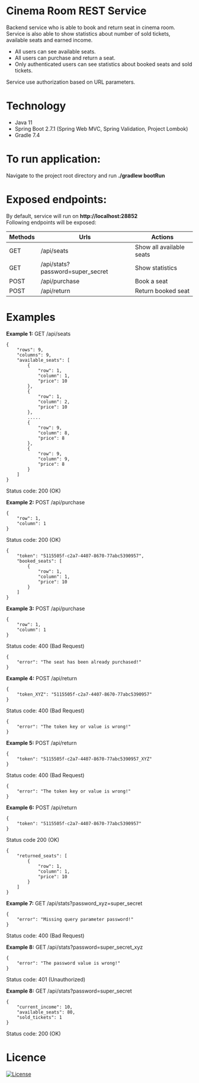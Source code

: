 # Cinema Room REST Service
Backend service who is able to book and return seat in cinema room.
Service is also able to show statistics about number of sold tickets, available seats and earned income.
- All users can see available seats.
- All users can purchase and return a seat.
- Only authenticated users can see statistics about booked seats and sold tickets.

Service use authorization based on URL parameters.

# Technology
- Java 11
- Spring Boot 2.7.1 (Spring Web MVC, Spring Validation, Project Lombok)
- Gradle 7.4

# To run application:
Navigate to the project root directory and run **./gradlew bootRun**

# Exposed endpoints:
By default, service will run on **http://localhost:28852** <br/>
Following endpoints will be exposed:

| Methods | Urls                            | Actions                                 |
|---------|---------------------------------|-----------------------------------------|
| GET     | /api/seats                       | Show all available seats                |
| GET     | /api/stats?password=super_secret | Show statistics                         |
| POST    | /api/purchase                    | Book a seat                             |
| POST    | /api/return                      | Return booked seat                      |

# Examples
**Example 1:** GET /api/seats
```
{
    "rows": 9,
    "columns": 9,
    "available_seats": [
        {
            "row": 1,
            "column": 1,
            "price": 10
        },
        {
            "row": 1,
            "column": 2,
            "price": 10
        },
        .....
        {
            "row": 9,
            "column": 8,
            "price": 8
        },
        {
            "row": 9,
            "column": 9,
            "price": 8
        }
    ]
}
```
Status code: 200 (OK)

**Example 2:** POST /api/purchase
```
{
    "row": 1,
    "column": 1
}
```
Status code: 200 (OK)
```
{
    "token": "5115505f-c2a7-4407-8670-77abc5390957",
    "booked_seats": [
        {
            "row": 1,
            "column": 1,
            "price": 10
        }
    ]
}
```
**Example 3:** POST /api/purchase
```
{
    "row": 1,
    "column": 1
}
```
Status code: 400 (Bad Request)
```
{
    "error": "The seat has been already purchased!"
}
```
**Example 4:** POST /api/return
```
{
    "token_XYZ": "5115505f-c2a7-4407-8670-77abc5390957"
}
```
Status code: 400 (Bad Request)
```
{
	"error": "The token key or value is wrong!"
}
```
**Example 5:** POST /api/return
```
{
    "token": "5115505f-c2a7-4407-8670-77abc5390957_XYZ"
}
```
Status code: 400 (Bad Request)
```
{
	"error": "The token key or value is wrong!"
}
```
**Example 6:** POST /api/return
```
{
    "token": "5115505f-c2a7-4407-8670-77abc5390957"
}
```
Status code 200 (OK)
```
{
    "returned_seats": [
        {
            "row": 1,
            "column": 1,
            "price": 10
        }
    ]
}
```
**Example 7:** GET /api/stats?password_xyz=super_secret
```
{
	"error": "Missing query parameter password!"
}
```
Status code: 400 (Bad Request)

**Example 8:** GET /api/stats?password=super_secret_xyz
```
{
	"error": "The password value is wrong!"
}
```
Status code: 401 (Unauthorized)

**Example 8:** GET /api/stats?password=super_secret
```
{
	"current_income": 10,
	"available_seats": 80,
	"sold_tickets": 1
}
```
Status code: 200 (OK)

# Licence
[![License](https://img.shields.io/badge/License-Apache_2.0-blue.svg)](https://opensource.org/licenses/Apache-2.0)
